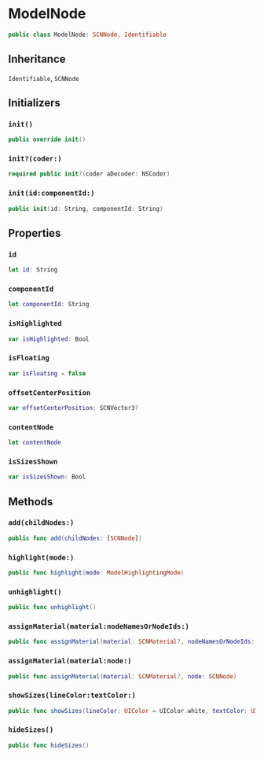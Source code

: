 # ModelNode

``` swift
public class ModelNode: SCNNode, Identifiable
```

## Inheritance

`Identifiable`, `SCNNode`

## Initializers

### `init()`

``` swift
public override init()
```

### `init?(coder:)`

``` swift
required public init?(coder aDecoder: NSCoder)
```

### `init(id:componentId:)`

``` swift
public init(id: String, componentId: String)
```

## Properties

### `id`

``` swift
let id: String
```

### `componentId`

``` swift
let componentId: String
```

### `isHighlighted`

``` swift
var isHighlighted: Bool
```

### `isFloating`

``` swift
var isFloating = false
```

### `offsetCenterPosition`

``` swift
var offsetCenterPosition: SCNVector3?
```

### `contentNode`

``` swift
let contentNode
```

### `isSizesShown`

``` swift
var isSizesShown: Bool
```

## Methods

### `add(childNodes:)`

``` swift
public func add(childNodes: [SCNNode])
```

### `highlight(mode:)`

``` swift
public func highlight(mode: ModelHighlightingMode)
```

### `unhighlight()`

``` swift
public func unhighlight()
```

### `assignMaterial(material:nodeNamesOrNodeIds:)`

``` swift
public func assignMaterial(material: SCNMaterial?, nodeNamesOrNodeIds: [NodeNameOrNodeId])
```

### `assignMaterial(material:node:)`

``` swift
public func assignMaterial(material: SCNMaterial?, node: SCNNode)
```

### `showSizes(lineColor:textColor:)`

``` swift
public func showSizes(lineColor: UIColor = UIColor.white, textColor: UIColor = UIColor.black)
```

### `hideSizes()`

``` swift
public func hideSizes()
```
